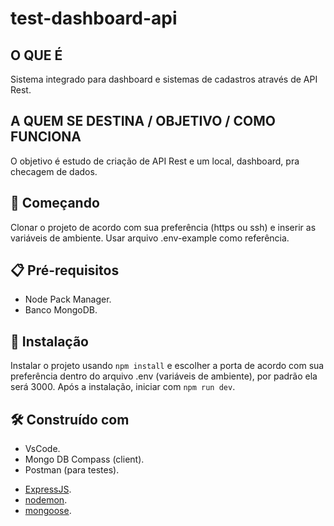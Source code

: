 # test-dashboard-api

## O QUE É

Sistema integrado para dashboard e sistemas de cadastros através de API Rest.

## A QUEM SE DESTINA / OBJETIVO / COMO FUNCIONA

O objetivo é estudo de criação de API Rest e um local, dashboard, pra checagem de dados.

## 🚀 Começando

Clonar o projeto de acordo com sua preferência (https ou ssh) e inserir as variáveis de ambiente. Usar arquivo .env-example como referência.

## 📋 Pré-requisitos

- Node Pack Manager.
- Banco MongoDB.

## 🔧 Instalação

Instalar o projeto usando `npm install` e escolher a porta de acordo com sua preferência dentro do arquivo .env (variáveis de ambiente), por padrão ela será 3000. Após a instalação, iniciar com `npm run dev`.

## 🛠️ Construído com

- VsCode.
- Mongo DB Compass (client).
- Postman (para testes).
* [ExpressJS](https://expressjs.com/pt-br/).
* [nodemon](https://github.com/remy/nodemon).
* [mongoose](https://mongoosejs.com/docs/guide.html).
